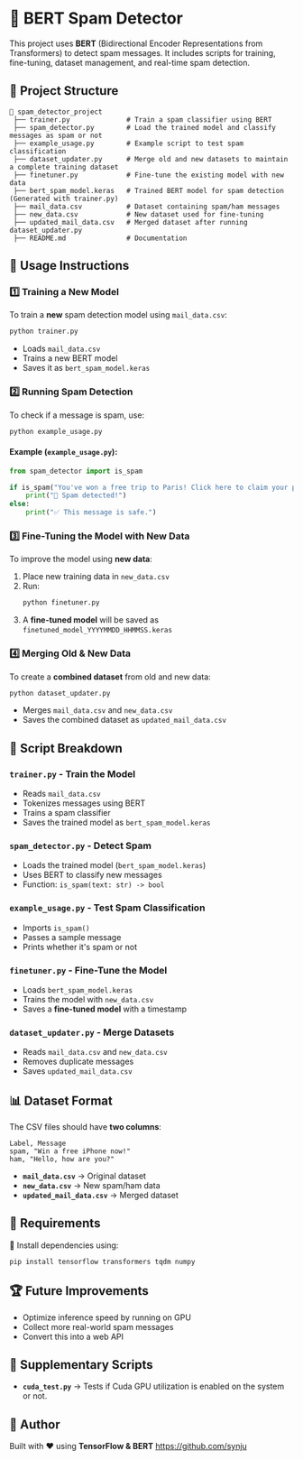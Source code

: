 # 📨 BERT Spam Detector

This project uses **BERT** (Bidirectional Encoder Representations from Transformers) to detect spam messages. 
It includes scripts for training, fine-tuning, dataset management, and real-time spam detection.

## 📂 Project Structure

```
📂 spam_detector_project
 ├── trainer.py              # Train a spam classifier using BERT
 ├── spam_detector.py        # Load the trained model and classify messages as spam or not
 ├── example_usage.py        # Example script to test spam classification
 ├── dataset_updater.py      # Merge old and new datasets to maintain a complete training dataset
 ├── finetuner.py            # Fine-tune the existing model with new data
 ├── bert_spam_model.keras   # Trained BERT model for spam detection (Generated with trainer.py)
 ├── mail_data.csv           # Dataset containing spam/ham messages
 ├── new_data.csv            # New dataset used for fine-tuning
 ├── updated_mail_data.csv   # Merged dataset after running dataset_updater.py
 ├── README.md               # Documentation
```

## 🚀 Usage Instructions

### **1️⃣ Training a New Model**
To train a **new** spam detection model using `mail_data.csv`:
```bash
python trainer.py
```
- Loads `mail_data.csv`
- Trains a new BERT model
- Saves it as `bert_spam_model.keras`

### **2️⃣ Running Spam Detection**
To check if a message is spam, use:
```bash
python example_usage.py
```
#### **Example (`example_usage.py`):**
```python
from spam_detector import is_spam

if is_spam("You've won a free trip to Paris! Click here to claim your prize."):
    print("🚨 Spam detected!")
else:
    print("✅ This message is safe.")
```

### **3️⃣ Fine-Tuning the Model with New Data**
To improve the model using **new data**:
1. Place new training data in `new_data.csv`
2. Run:
   ```bash
   python finetuner.py
   ```
3. A **fine-tuned model** will be saved as `finetuned_model_YYYYMMDD_HHMMSS.keras`

### **4️⃣ Merging Old & New Data**
To create a **combined dataset** from old and new data:
```bash
python dataset_updater.py
```
- Merges `mail_data.csv` and `new_data.csv`
- Saves the combined dataset as `updated_mail_data.csv`

## 📝 Script Breakdown

### **`trainer.py`** - Train the Model
- Reads `mail_data.csv`
- Tokenizes messages using BERT
- Trains a spam classifier
- Saves the trained model as `bert_spam_model.keras`

### **`spam_detector.py`** - Detect Spam
- Loads the trained model (`bert_spam_model.keras`)
- Uses BERT to classify new messages
- Function: `is_spam(text: str) -> bool`

### **`example_usage.py`** - Test Spam Classification
- Imports `is_spam()`
- Passes a sample message
- Prints whether it's spam or not

### **`finetuner.py`** - Fine-Tune the Model
- Loads `bert_spam_model.keras`
- Trains the model with `new_data.csv`
- Saves a **fine-tuned model** with a timestamp

### **`dataset_updater.py`** - Merge Datasets
- Reads `mail_data.csv` and `new_data.csv`
- Removes duplicate messages
- Saves `updated_mail_data.csv`

## 📊 Dataset Format

The CSV files should have **two columns**:
```
Label, Message
spam, "Win a free iPhone now!"
ham, "Hello, how are you?"
```
- **`mail_data.csv`** → Original dataset
- **`new_data.csv`** → New spam/ham data
- **`updated_mail_data.csv`** → Merged dataset

## 🔧 Requirements

📌 Install dependencies using:
```bash
pip install tensorflow transformers tqdm numpy
```

## 🏆 Future Improvements
- Optimize inference speed by running on GPU
- Collect more real-world spam messages
- Convert this into a web API

## 🔧 Supplementary Scripts
- **`cuda_test.py`** → Tests if Cuda GPU utilization is enabled on the system or not.

## 🤖 Author
Built with ❤️ using **TensorFlow & BERT**
https://github.com/synju
